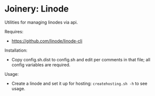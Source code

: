 # Joinery: Linode

Utilities for managing linodes via api.

Requires:
* https://github.com/linode/linode-cli


Installation:
* Copy config.sh.dist to config.sh and edit per comments in that file; all config
  variables are required.

Usage: 
* Create a linode and set it up for hosting: `createhosting.sh -h` to see usage.